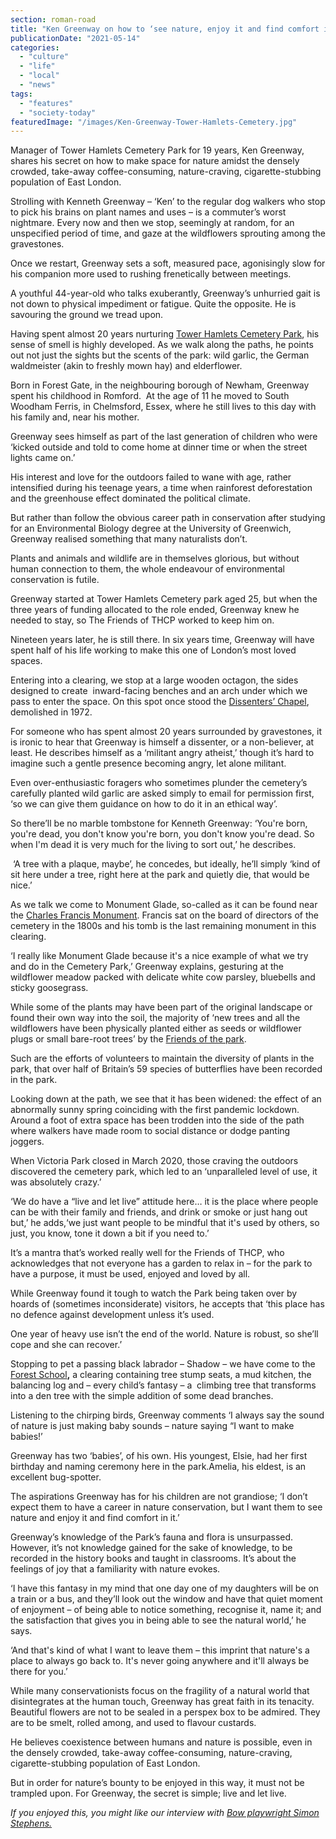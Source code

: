 ```yaml
---
section: roman-road
title: "Ken Greenway on how to ‘see nature, enjoy it and find comfort in it’"
publicationDate: "2021-05-14"
categories: 
  - "culture"
  - "life"
  - "local"
  - "news"
tags: 
  - "features"
  - "society-today"
featuredImage: "/images/Ken-Greenway-Tower-Hamlets-Cemetery.jpg"
---
```


Manager of Tower Hamlets Cemetery Park for 19 years, Ken Greenway, shares his secret on how to make space for nature amidst the densely crowded, take-away coffee-consuming, nature-craving, cigarette-stubbing population of East London.

Strolling with Kenneth Greenway – ‘Ken’ to the regular dog walkers who stop to pick his brains on plant names and uses – is a commuter’s worst nightmare. Every now and then we stop, seemingly at random, for an unspecified period of time, and gaze at the wildflowers sprouting among the gravestones.  

Once we restart, Greenway sets a soft, measured pace, agonisingly slow for his companion more used to rushing frenetically between meetings. 

A youthful 44-year-old who talks exuberantly, Greenway’s unhurried gait is not down to physical impediment or fatigue. Quite the opposite. He is savouring the ground we tread upon.

Having spent almost 20 years nurturing [Tower Hamlets Cemetery Park](https://romanroadlondon.com/tower-hamlets-cemetery-park-mile-end/), his sense of smell is highly developed. As we walk along the paths, he points out not just the sights but the scents of the park: wild garlic, the German waldmeister (akin to freshly mown hay) and elderflower.

Born in Forest Gate, in the neighbouring borough of Newham, Greenway spent his childhood in Romford.  At the age of 11 he moved to South Woodham Ferris, in Chelmsford, Essex, where he still lives to this day with his family and, near his mother. 

Greenway sees himself as part of the last generation of children who were ‘kicked outside and told to come home at dinner time or when the street lights came on.’ 

His interest and love for the outdoors failed to wane with age, rather intensified during his teenage years, a time when rainforest deforestation and the greenhouse effect dominated the political climate. 

But rather than follow the obvious career path in conservation after studying for an Environmental Biology degree at the University of Greenwich, Greenway realised something that many naturalists don’t. 

Plants and animals and wildlife are in themselves glorious, but without human connection to them, the whole endeavour of environmental conservation is futile. 

Greenway started at Tower Hamlets Cemetery park aged 25, but when the three years of funding allocated to the role ended, Greenway knew he needed to stay, so The Friends of THCP worked to keep him on. 

Nineteen years later, he is still there. In six years time, Greenway will have spent half of his life working to make this one of London’s most loved spaces.

Entering into a clearing, we stop at a large wooden octagon, the sides designed to create  inward-facing benches and an arch under which we pass to enter the space. On this spot once stood the [Dissenters’ Chapel](https://www.flickr.com/photos/paulodykes/25082770067), demolished in 1972. 

For someone who has spent almost 20 years surrounded by gravestones, it is ironic to hear that Greenway is himself a dissenter, or a non-believer, at least. He describes himself as a ‘militant angry atheist,’ though it’s hard to imagine such a gentle presence becoming angry, let alone militant. 

Even over-enthusiastic foragers who sometimes plunder the cemetery’s carefully planted wild garlic are asked simply to email for permission first, ‘so we can give them guidance on how to do it in an ethical way’.

So there’ll be no marble tombstone for Kenneth Greenway: ‘You're born, you're dead, you don't know you're born, you don't know you're dead. So when I'm dead it is very much for the living to sort out,’ he describes. 

 ‘A tree with a plaque, maybe’, he concedes, but ideally, he’ll simply ‘kind of sit here under a tree, right here at the park and quietly die, that would be nice.’

As we talk we come to Monument Glade, so-called as it can be found near the [Charles Francis Monument](https://fothcp.org/wp-content/uploads/2019/06/THCP_LEAFLET_02.pdf). Francis sat on the board of directors of the cemetery in the 1800s and his tomb is the last remaining monument in this clearing. 

‘I really like Monument Glade because it's a nice example of what we try and do in the Cemetery Park,’ Greenway explains, gesturing at the wildflower meadow packed with delicate white cow parsley, bluebells and sticky goosegrass. 

While some of the plants may have been part of the original landscape or found their own way into the soil, the majority of ‘new trees and all the wildflowers have been physically planted either as seeds or wildflower plugs or small bare-root trees’ by the [Friends of the park](https://fothcp.org/). 

Such are the efforts of volunteers to maintain the diversity of plants in the park, that over half of Britain’s 59 species of butterflies have been recorded in the park. 

Looking down at the path, we see that it has been widened: the effect of an abnormally sunny spring coinciding with the first pandemic lockdown. Around a foot of extra space has been trodden into the side of the path where walkers have made room to social distance or dodge panting joggers. 

When Victoria Park closed in March 2020, those craving the outdoors discovered the cemetery park, which led to an ‘unparalleled level of use, it was absolutely crazy.’ 

‘We do have a “live and let live” attitude here… it is the place where people can be with their family and friends, and drink or smoke or just hang out but,’ he adds,‘we just want people to be mindful that it's used by others, so just, you know, tone it down a bit if you need to.’

It’s a mantra that’s worked really well for the Friends of THCP, who acknowledges that not everyone has a garden to relax in – for the park to have a purpose, it must be used, enjoyed and loved by all.  

While Greenway found it tough to watch the Park being taken over by hoards of (sometimes inconsiderate) visitors, he accepts that ‘this place has no defence against development unless it’s used.

One year of heavy use isn’t the end of the world. Nature is robust, so she’ll cope and she can recover.’ 

Stopping to pet a passing black labrador – Shadow – we have come to the [Forest School](https://fothcp.org/forest-school/)**,** a clearing containing tree stump seats, a mud kitchen, the balancing log and – every child’s fantasy – a  climbing tree that transforms into a den tree with the simple addition of some dead branches. 

Listening to the chirping birds, Greenway comments ‘I always say the sound of nature is just making baby sounds – nature saying “I want to make babies!’

Greenway has two ‘babies’, of his own. His youngest, Elsie, had her first birthday and naming ceremony here in the park.Amelia, his eldest, is an excellent bug-spotter. 

The aspirations Greenway has for his children are not grandiose; ‘I don’t expect them to have a career in nature conservation, but I want them to see nature and enjoy it and find comfort in it.’

Greenway’s knowledge of the Park’s fauna and flora is unsurpassed. However, it’s not knowledge gained for the sake of knowledge, to be recorded in the history books and taught in classrooms. It’s about the feelings of joy that a familiarity with nature evokes. 

‘I have this fantasy in my mind that one day one of my daughters will be on a train or a bus, and they’ll look out the window and have that quiet moment of enjoyment – of being able to notice something, recognise it, name it; and the satisfaction that gives you in being able to see the natural world,’ he says. 

‘And that's kind of what I want to leave them – this imprint that nature's a place to always go back to. It's never going anywhere and it'll always be there for you.’

While many conservationists focus on the fragility of a natural world that disintegrates at the human touch, Greenway has great faith in its tenacity. Beautiful flowers are not to be sealed in a perspex box to be admired. They are to be smelt, rolled among, and used to flavour custards.

He believes coexistence between humans and nature is possible, even in the densely crowded, take-away coffee-consuming, nature-craving, cigarette-stubbing population of East London. 

But in order for nature’s bounty to be enjoyed in this way, it must not be trampled upon. For Greenway, the secret is simple; live and let live.

_If you enjoyed this, you might like our interview with [Bow playwright Simon Stephens.](https://romanroadlondon.com/simon-stephens-playwright-bow/)_
